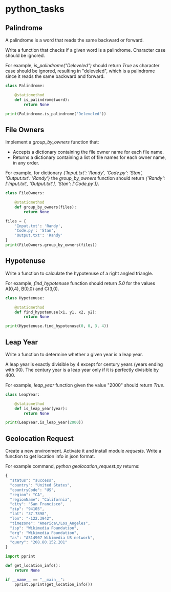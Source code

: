 # python_tasks

## Palindrome

A palindrome is a word that reads the same backward or forward.

Write a function that checks if a given word is a palindrome. Character case should be ignored.

For example, _is_palindrome("Deleveled")_ should return _True_ as character case should be ignored, resulting in "deleveled", which is a palindrome since it reads the same backward and forward.

```python
class Palindrome:

    @staticmethod
    def is_palindrome(word):
        return None

print(Palindrome.is_palindrome('Deleveled'))
```

## File Owners

Implement a _group_by_owners_ function that:

* Accepts a dictionary containing the file owner name for each file name.
* Returns a dictionary containing a list of file names for each owner name, in any order.

For example, for dictionary _{'Input.txt': 'Randy', 'Code.py': 'Stan', 'Output.txt': 'Randy'}_ the _group_by_owners_ function should return _{'Randy': ['Input.txt', 'Output.txt'], 'Stan': ['Code.py']}_.

```python
class FileOwners:

    @staticmethod
    def group_by_owners(files):
        return None

files = {
    'Input.txt': 'Randy',
    'Code.py': 'Stan',
    'Output.txt': 'Randy'
}
print(FileOwners.group_by_owners(files))
```

## Hypotenuse

Write a function to calculate the hypotenuse of a right angled triangle.

For example, _find_hypotenuse_ function should return _5.0_ for the values A(0,4), B(0,0) and C(3,0).

```python
class Hypotenuse:

    @staticmethod
    def find_hypotenuse(x1, y1, x2, y2):
        return None

print(Hypotenuse.find_hypotenuse(0, 0, 3, 4))
```

## Leap Year

Write a function to determine whether a given year is a leap year.

A leap year is exactly divisible by 4 except for century years (years ending with 00). The century year is a leap year only if it is perfectly divisible by 400.

For example, _leap_year_ function given the value "2000" should return _True_.

```python
class LeapYear:

    @staticmethod
    def is_leap_year(year):
        return None

print(LeapYear.is_leap_year(2000))
```

## Geolocation Request

Create a new environment. Activate it and install module _requests_. Write a function to get location info in json format.

For example command, _python geolocation_request.py_ returns:

```javascript
{
  "status": "success",
  "country": "United States",
  "countryCode": "US",
  "region": "CA",
  "regionName": "California",
  "city": "San Francisco",
  "zip": "94105",
  "lat": "37.7898",
  "lon": "-122.3942",
  "timezone": "America\/Los_Angeles",
  "isp": "Wikimedia Foundation",
  "org": "Wikimedia Foundation",
  "as": "AS14907 Wikimedia US network",
  "query": "208.80.152.201"
}
```

```python
import pprint

def get_location_info():
    return None

if __name__ == "__main__":
    pprint.pprint(get_location_info())
```
